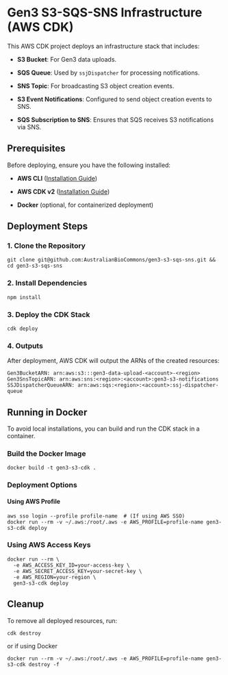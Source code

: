 Gen3 S3-SQS-SNS Infrastructure (AWS CDK)
========================================

This AWS CDK project deploys an infrastructure stack that includes:

-   **S3 Bucket**: For Gen3 data uploads.

-   **SQS Queue**: Used by `ssjDispatcher` for processing notifications.

-   **SNS Topic**: For broadcasting S3 object creation events.

-   **S3 Event Notifications**: Configured to send object creation events to SNS.

-   **SQS Subscription to SNS**: Ensures that SQS receives S3 notifications via SNS.

Prerequisites
----------------

Before deploying, ensure you have the following installed:

-   **AWS CLI** ([Installation Guide](https://docs.aws.amazon.com/cli/latest/userguide/install-cliv2.html))

-   **AWS CDK v2** ([Installation Guide](https://docs.aws.amazon.com/cdk/latest/guide/getting_started.html))

-   **Docker** (optional, for containerized deployment)

Deployment Steps
-------------------

### 1. Clone the Repository

```
git clone git@github.com:AustralianBioCommons/gen3-s3-sqs-sns.git && cd gen3-s3-sqs-sns
```

### 2. Install Dependencies

```
npm install 
```

### 3. Deploy the CDK Stack

```
cdk deploy
```

### 4. Outputs

After deployment, AWS CDK will output the ARNs of the created resources:

```
Gen3BucketARN: arn:aws:s3:::gen3-data-upload-<account>-<region>
Gen3SnsTopicARN: arn:aws:sns:<region>:<account>:gen3-s3-notifications
SSJDispatcherQueueARN: arn:aws:sqs:<region>:<account>:ssj-dispatcher-queue
```

Running in Docker
--------------------

To avoid local installations, you can build and run the CDK stack in a container.

### Build the Docker Image

```
docker build -t gen3-s3-cdk .
```

### Deployment Options
#### Using AWS Profile
```
aws sso login --profile profile-name  # (If using AWS SSO)
docker run --rm -v ~/.aws:/root/.aws -e AWS_PROFILE=profile-name gen3-s3-cdk deploy
```

### Using AWS Access Keys
```
docker run --rm \
  -e AWS_ACCESS_KEY_ID=your-access-key \
  -e AWS_SECRET_ACCESS_KEY=your-secret-key \
  -e AWS_REGION=your-region \
  gen3-s3-cdk deploy
```

Cleanup
-----------

To remove all deployed resources, run:

```
cdk destroy
```

or if using Docker
```
docker run --rm -v ~/.aws:/root/.aws -e AWS_PROFILE=profile-name gen3-s3-cdk destroy -f
```